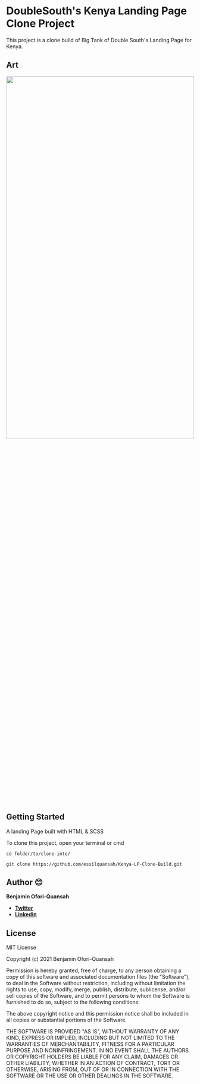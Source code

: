# DoubleSouth's Kenya Landing Page Clone Project

This project is a clone build of Big Tank of Double South's Landing Page for Kenya.


## Art

<img src="https://github.com/essilfiequansah/Kenya-LP-Clone-Build/blob/master/screenshots/scr.png?raw=true" width="100%"  height="50%"/>


## Getting Started

A landing Page built with HTML & SCSS

To clone this project,
open your terminal or cmd

```
cd folder/to/clone-into/
```

```
git clone https://github.com/essilquansah/Kenya-LP-Clone-Build.git
```

## Author 😊

**Benjamin Ofori-Quansah**

- [**Twitter**](https://twitter.com/essilfiequansah)
- [**Linkedin**](https://www.linkedin.com/in/essilfiequansah/)


## License

MIT License

Copyright (c) 2021 Benjamin Ofori-Quansah

Permission is hereby granted, free of charge, to any person obtaining a copy
of this software and associated documentation files (the "Software"), to deal
in the Software without restriction, including without limitation the rights
to use, copy, modify, merge, publish, distribute, sublicense, and/or sell
copies of the Software, and to permit persons to whom the Software is
furnished to do so, subject to the following conditions:

The above copyright notice and this permission notice shall be included in all
copies or substantial portions of the Software.

THE SOFTWARE IS PROVIDED "AS IS", WITHOUT WARRANTY OF ANY KIND, EXPRESS OR
IMPLIED, INCLUDING BUT NOT LIMITED TO THE WARRANTIES OF MERCHANTABILITY,
FITNESS FOR A PARTICULAR PURPOSE AND NONINFRINGEMENT. IN NO EVENT SHALL THE
AUTHORS OR COPYRIGHT HOLDERS BE LIABLE FOR ANY CLAIM, DAMAGES OR OTHER
LIABILITY, WHETHER IN AN ACTION OF CONTRACT, TORT OR OTHERWISE, ARISING FROM,
OUT OF OR IN CONNECTION WITH THE SOFTWARE OR THE USE OR OTHER DEALINGS IN THE
SOFTWARE.

